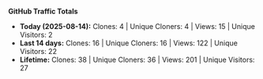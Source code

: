 
**GitHub Traffic Totals**

- **Today (2025-08-14):** Clones: 4 | Unique Cloners: 4 | Views: 15 | Unique Visitors: 2
- **Last 14 days:** Clones: 16 | Unique Cloners: 16 | Views: 122 | Unique Visitors: 22
- **Lifetime:** Clones: 38 | Unique Cloners: 36 | Views: 201 | Unique Visitors: 27
